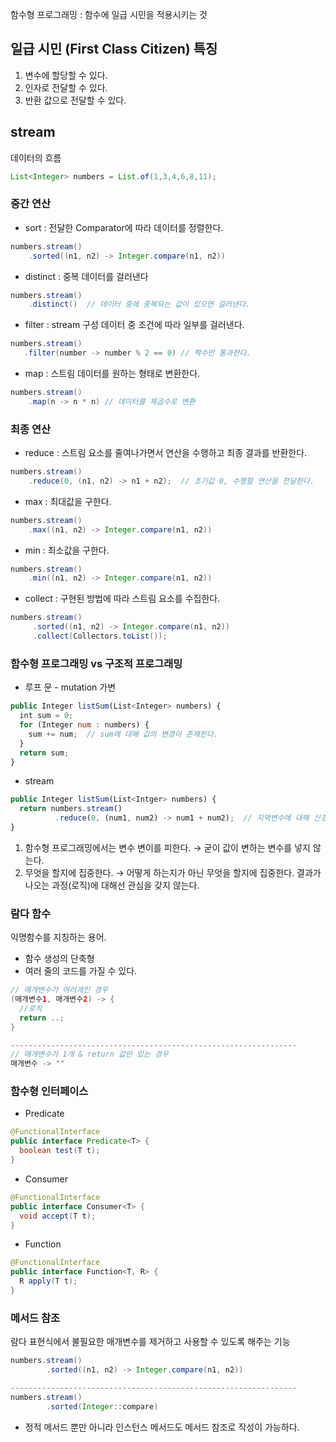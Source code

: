 함수형 프로그래밍 : 함수에 일급 시민을 적용시키는 것

## 일급 시민 (First Class Citizen) 특징

1. 변수에 할당할 수 있다.
2. 인자로 전달할 수 있다.
3. 반환 값으로 전달할 수 있다.

## stream

데이터의 흐름

```java
List<Integer> numbers = List.of(1,3,4,6,8,11);
```

### 중간 연산

- sort : 전달한 Comparator에 따라 데이터를 정렬한다.

```java
numbers.stream()
    .sorted((n1, n2) -> Integer.compare(n1, n2))
```

- distinct : 중복 데이터를 걸러낸다

```java
numbers.stream()
    .distinct()  // 데이터 중에 중복되는 값이 있으면 걸러낸다.
```

- filter : stream 구성 데이터 중 조건에 따라 일부를 걸러낸다.

```java
numbers.stream()
   .filter(number -> number % 2 == 0) // 짝수만 통과한다.
```

- map : 스트림 데이터를 원하는 형태로 변환한다.

```java
numbers.stream()
    .map(n -> n * n) // 데이터를 제곱수로 변환
```

### 최종 연산

- reduce : 스트림 요소를 줄여나가면서 연산을 수행하고 최종 결과를 반환한다.

```java
numbers.stream()
    .reduce(0, (n1, n2) -> n1 + n2);  // 초기값 0, 수행할 연산을 전달한다.
```

- max : 최대값을 구한다.

```java
numbers.stream()
    .max((n1, n2) -> Integer.compare(n1, n2))
```

- min : 최소값을 구한다.

```java
numbers.stream()
    .min((n1, n2) -> Integer.compare(n1, n2))
```

- collect : 구현된 방법에 따라 스트림 요소를 수집한다.

```java
numbers.stream()
     .sorted((n1, n2) -> Integer.compare(n1, n2))
     .collect(Collectors.toList());
```

### 함수형 프로그래밍 vs 구조적 프로그래밍

- 루프 문 - mutation 가변

```jsx
public Integer listSum(List<Integer> numbers) {
  int sum = 0;
  for (Integer num : numbers) {
    sum += num;  // sum에 대해 값의 변경이 존재한다.
  }
  return sum;
}
```

- stream

```jsx
public Integer listSum(List<Intger> numbers) {
  return numbers.stream()
          .reduce(0, (num1, num2) -> num1 + num2);  // 지역변수에 대해 신경쓰지 않고, 그저 더하는 '로직'에만 집중
}
```

1. 함수형 프로그래밍에서는 변수 변이를 피한다. 
→ 굳이 값이 변하는 변수를 넣지 않는다.
2. 무엇을 할지에 집중한다.
→ 어떻게 하는지가 아닌 무엇을 할지에 집중한다. 결과가 나오는 과정(로직)에 대해선 관심을 갖지 않는다.

### 람다 함수

익명함수를 지칭하는 용어.

- 함수 생성의 단축형
- 여러 줄의 코드를 가질 수 있다.

```java
// 매개변수가 여러개인 경우
(매개변수1, 매개변수2) -> {
  //로직
  return ..;
}

----------------------------------------------------------------
// 매개변수가 1개 & return 값만 있는 경우
매개변수 -> ""
```

### 함수형 인터페이스

- Predicate

```java
@FunctionalInterface
public interface Predicate<T> {
  boolean test(T t);
}
```

- Consumer

```java
@FunctionalInterface
public interface Consumer<T> {
  void accept(T t);
}
```

- Function

```java
@FunctionalInterface
public interface Function<T, R> {
  R apply(T t);
}
```

### 메서드 참조

람다 표현식에서 불필요한 매개변수를 제거하고 사용할 수 있도록 해주는 기능

```java
numbers.stream()
        .sorted((n1, n2) -> Integer.compare(n1, n2))

----------------------------------------------------------------
numbers.stream()
        .sorted(Integer::compare)
```

- 정적 메서드 뿐만 아니라 인스턴스 메서드도 메서드 참조로 작성이 가능하다.